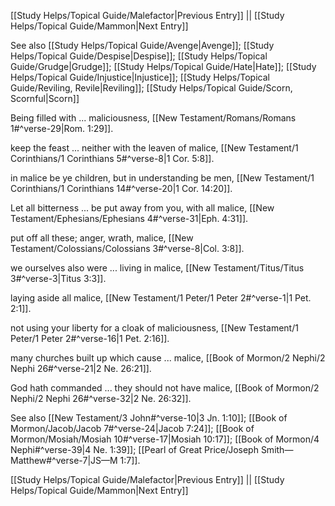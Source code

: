 [[Study Helps/Topical Guide/Malefactor|Previous Entry]]  ||  [[Study Helps/Topical Guide/Mammon|Next Entry]]

 See also [[Study Helps/Topical Guide/Avenge|Avenge]]; [[Study Helps/Topical Guide/Despise|Despise]]; [[Study Helps/Topical Guide/Grudge|Grudge]]; [[Study Helps/Topical Guide/Hate|Hate]]; [[Study Helps/Topical Guide/Injustice|Injustice]]; [[Study Helps/Topical Guide/Reviling, Revile|Reviling]]; [[Study Helps/Topical Guide/Scorn, Scornful|Scorn]]

 Being filled with ... maliciousness, [[New Testament/Romans/Romans 1#^verse-29|Rom. 1:29]].

 keep the feast ... neither with the leaven of malice, [[New Testament/1 Corinthians/1 Corinthians 5#^verse-8|1 Cor. 5:8]].

 in malice be ye children, but in understanding be men, [[New Testament/1 Corinthians/1 Corinthians 14#^verse-20|1 Cor. 14:20]].

 Let all bitterness ... be put away from you, with all malice, [[New Testament/Ephesians/Ephesians 4#^verse-31|Eph. 4:31]].

 put off all these; anger, wrath, malice, [[New Testament/Colossians/Colossians 3#^verse-8|Col. 3:8]].

 we ourselves also were ... living in malice, [[New Testament/Titus/Titus 3#^verse-3|Titus 3:3]].

 laying aside all malice, [[New Testament/1 Peter/1 Peter 2#^verse-1|1 Pet. 2:1]].

 not using your liberty for a cloak of maliciousness, [[New Testament/1 Peter/1 Peter 2#^verse-16|1 Pet. 2:16]].

 many churches built up which cause ... malice, [[Book of Mormon/2 Nephi/2 Nephi 26#^verse-21|2 Ne. 26:21]].

 God hath commanded ... they should not have malice, [[Book of Mormon/2 Nephi/2 Nephi 26#^verse-32|2 Ne. 26:32]].

 See also [[New Testament/3 John#^verse-10|3 Jn. 1:10]]; [[Book of Mormon/Jacob/Jacob 7#^verse-24|Jacob 7:24]]; [[Book of Mormon/Mosiah/Mosiah 10#^verse-17|Mosiah 10:17]]; [[Book of Mormon/4 Nephi#^verse-39|4 Ne. 1:39]]; [[Pearl of Great Price/Joseph Smith—Matthew#^verse-7|JS—M 1:7]].

[[Study Helps/Topical Guide/Malefactor|Previous Entry]]  ||  [[Study Helps/Topical Guide/Mammon|Next Entry]]